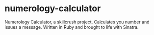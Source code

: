 # numerology-calculator
Numerology Calculator, a skillcrush project. Calculates you number and issues a message. Written in Ruby and brought to life with Sinatra. 
 
